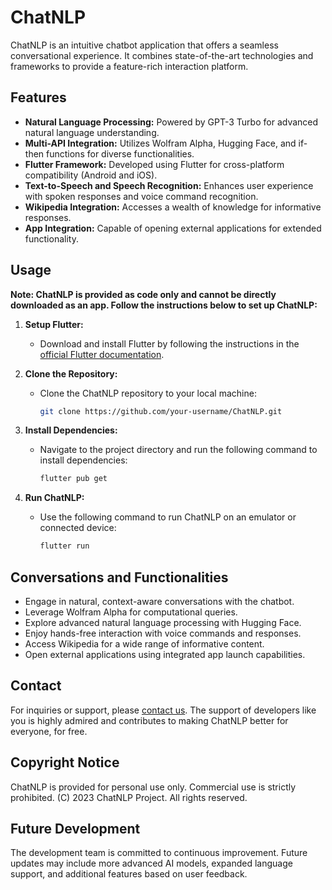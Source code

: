 # ChatNLP

ChatNLP is an intuitive chatbot application that offers a seamless conversational experience. It combines state-of-the-art technologies and frameworks to provide a feature-rich interaction platform.

## Features

- **Natural Language Processing:** Powered by GPT-3 Turbo for advanced natural language understanding.
- **Multi-API Integration:** Utilizes Wolfram Alpha, Hugging Face, and if-then functions for diverse functionalities.
- **Flutter Framework:** Developed using Flutter for cross-platform compatibility (Android and iOS).
- **Text-to-Speech and Speech Recognition:** Enhances user experience with spoken responses and voice command recognition.
- **Wikipedia Integration:** Accesses a wealth of knowledge for informative responses.
- **App Integration:** Capable of opening external applications for extended functionality.

## Usage

**Note: ChatNLP is provided as code only and cannot be directly downloaded as an app. Follow the instructions below to set up ChatNLP:**

1. **Setup Flutter:**
   - Download and install Flutter by following the instructions in the [official Flutter documentation](https://flutter.dev/docs/get-started/install).

2. **Clone the Repository:**
   - Clone the ChatNLP repository to your local machine:
     ```bash
     git clone https://github.com/your-username/ChatNLP.git
     ```

3. **Install Dependencies:**
   - Navigate to the project directory and run the following command to install dependencies:
     ```bash
     flutter pub get
     ```

4. **Run ChatNLP:**
   - Use the following command to run ChatNLP on an emulator or connected device:
     ```bash
     flutter run
     ```

## Conversations and Functionalities

- Engage in natural, context-aware conversations with the chatbot.
- Leverage Wolfram Alpha for computational queries.
- Explore advanced natural language processing with Hugging Face.
- Enjoy hands-free interaction with voice commands and responses.
- Access Wikipedia for a wide range of informative content.
- Open external applications using integrated app launch capabilities.

## Contact

For inquiries or support, please [contact us](https://hortsens.co/contact). The support of developers like you is highly admired and contributes to making ChatNLP better for everyone, for free.

## Copyright Notice

ChatNLP is provided for personal use only. Commercial use is strictly prohibited. (C) 2023 ChatNLP Project. All rights reserved.

## Future Development

The development team is committed to continuous improvement. Future updates may include more advanced AI models, expanded language support, and additional features based on user feedback.

